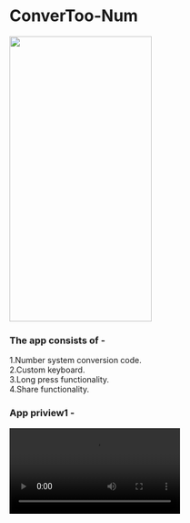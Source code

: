# ConverToo-Num
<img src="https://user-images.githubusercontent.com/66179464/114353534-c5b99c80-9b8a-11eb-9692-0d7c7400b91e.jpeg" width="250" height="500" /></br>

### The app consists of -
  1.Number system conversion code.</br>
  2.Custom keyboard.</br>
  3.Long press functionality.</br>
  4.Share functionality.</br>
### App priview1 -
![watch the video](https://user-images.githubusercontent.com/66179464/114356263-06ff7b80-9b8e-11eb-8368-d435711d8b1a.mp4)
